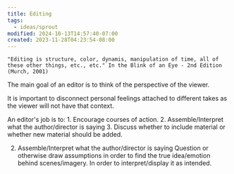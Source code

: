 ```yaml
---
title: Editing
tags:
  - ideas/sprout
modified: 2024-10-13T14:57:40-07:00
created: 2023-11-28T04:23:54-08:00
---
```

`"Editing is structure, color, dynamis, manipulation of time, all of these other things, etc., etc." In the Blink of an Eye - 2nd Edition (Murch, 2001)`

The main goal of an editor is to think of the perspective of the viewer. 

It is important to disconnect personal feelings attached to different takes as the viewer will not have that context.

An editor's job is to: 
	1. Encourage courses of action.
	2. Assemble/Interpret what the author/director is saying
	3. Discuss whether to include material or whether new material should be added.

2. Assemble/Interpret what the author/director is saying
Question or otherwise draw assumptions in order to find the true idea/emotion behind scenes/imagery. In order to interpret/display it as intended.
